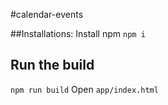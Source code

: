 #calendar-events 

##Installations: 
Install npm
``npm i``

## Run the build
``npm run build``
Open `app/index.html`



